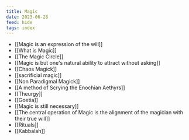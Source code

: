 ```yaml
---
title: Magic
date: 2023-06-28
feed: hide
tags: index
---
```

- [[Magic is an expression of the will]]
- [[What is Magic]]
- [[The Magic Circle]]
- [[Magic is but one's natural ability to attract without asking]]
- [[Chaos Magick]]
- [[sacrificial magic]]
- [[Non Paradigmal Magick]]
- [[A method of Scrying the Enochian Aethyrs]]
- [[Theurgy]]
- [[Goetia]]
- [[Magic is still necessary]]
- [[The central operation of Magic is the alignment of the magician with their true will]]
- [[Rituals]]
- [[Kabbalah]]